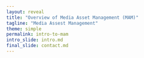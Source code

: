 ```yaml
---
layout: reveal
title: "Overview of Media Asset Management (MAM)"
tagline: "Media Assest Management"
theme: simple
permalink: intro-to-mam
intro_slide: intro.md
final_slide: contact.md
---
```

<script type="text/template">
    # Media Asset Management
    Why, What and How ?
    
    ----

    ## Our Goal
    - Build a basic presentations library
    - A simpler self run alternative of slides.com 
    - Actually slides.com is limited. This tool is much better
    - Get you excited to go try out & learn more about presentations
    So lets get you exited.

    ====
    
    ## What is Presentations

    - a presentation management system
    - maintains the presentation on git-pages (configurable with a custom domain of your choice)
    - Self hosted and Free (both as in freedom and cost)
    - High availability
    - Community driven and Licenced under GNU/GPL
    
    ----

    - Write more about this here
    - Write more about this here
    - Write more about this here
    - Write more about this here
    - Write more about this here
    - Write more about this here
    
    Note:
        - This is a note for testing
        
    ----
    
    - Write even more about this here
    - Write even more about this here
    - Write even more about this here
    - Write even more about this here
    - Write even more about this here
    - Write even more about this here
    - Write even more about this here
    
</script>
